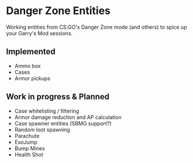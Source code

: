 # Danger Zone Entities
Working entities from CS:GO's Danger Zone mode (and others) to spice up your Garry's Mod sessions.

## Implemented
- Ammo box
- Cases
- Armor pickups

## Work in progress & Planned
- Case whitelisting / filtering
- Armor damage reduction and AP calculation
- Case spawner entities (SBMG support?)
- Random loot spawning
- Parachute
- ExoJump
- Bump Mines
- Health Shot
